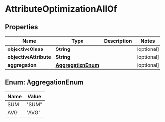 

# AttributeOptimizationAllOf

## Properties

Name | Type | Description | Notes
------------ | ------------- | ------------- | -------------
**objectiveClass** | **String** |  |  [optional]
**objectiveAttribute** | **String** |  |  [optional]
**aggregation** | [**AggregationEnum**](#AggregationEnum) |  |  [optional]



## Enum: AggregationEnum

Name | Value
---- | -----
SUM | &quot;SUM&quot;
AVG | &quot;AVG&quot;



